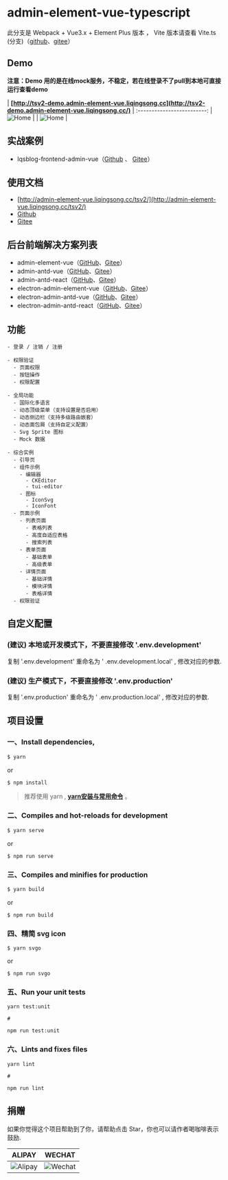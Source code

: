 # admin-element-vue-typescript

此分支是 Webpack + Vue3.x + Element Plus 版本 ， Vite 版本请查看 Vite.ts (分支)（[github](https://github.com/lqsong/admin-element-vue/tree/vite.ts)、[gitee](https://gitee.com/lqsong/admin-element-vue/tree/vite.ts)）

## Demo

**注意：Demo 用的是在线mock服务，不稳定，若在线登录不了pull到本地可直接运行查看demo**

| **[http://tsv2-demo.admin-element-vue.liqingsong.cc](http://tsv2-demo.admin-element-vue.liqingsong.cc/)**             |
:-------------------------:
| ![Home](https://gitee.com/lqsong/public/raw/master/admin-element-vue-typescript/home.png)  |
| ![Home](https://gitee.com/lqsong/public/raw/master/admin-element-vue-typescript/home2.png)  |


## 实战案例

- lqsblog-frontend-admin-vue（[Github](https://github.com/lqsong/lqsblog-frontend-admin-vue) 、 [Gitee](https://gitee.com/lqsong/lqsblog-frontend-admin-vue)）



## 使用文档

 - [http://admin-element-vue.liqingsong.cc/tsv2/](http://admin-element-vue.liqingsong.cc/tsv2/)
 - [Github](https://github.com/lqsong/admin-element-vue) 
 - [Gitee](https://gitee.com/lqsong/admin-element-vue)



## 后台前端解决方案列表

 - admin-element-vue（[GitHub](https://github.com/lqsong/admin-element-vue)、[Gitee](https://gitee.com/lqsong/admin-element-vue)）
 - admin-antd-vue（[GitHub](https://github.com/lqsong/admin-antd-vue)、[Gitee](https://gitee.com/lqsong/admin-antd-vue)）
 - admin-antd-react（[GitHub](https://github.com/lqsong/admin-antd-react)、[Gitee](https://gitee.com/lqsong/admin-antd-react)）
 - electron-admin-element-vue（[GitHub](https://github.com/lqsong/electron-admin-element-vue)、[Gitee](https://gitee.com/lqsong/electron-admin-element-vue)）
 - electron-admin-antd-vue（[GitHub](https://github.com/lqsong/electron-admin-antd-vue)、[Gitee](https://gitee.com/lqsong/electron-admin-antd-vue)）
 - electron-admin-antd-react（[GitHub](https://github.com/lqsong/electron-admin-antd-react)、[Gitee](https://gitee.com/lqsong/electron-admin-antd-react)）



## 功能

```
- 登录 / 注销 / 注册

- 权限验证
  - 页面权限
  - 按钮操作
  - 权限配置

- 全局功能
  - 国际化多语言
  - 动态顶级菜单（支持设置是否启用）
  - 动态侧边栏（支持多级路由嵌套）
  - 动态面包屑（支持自定义配置）
  - Svg Sprite 图标
  - Mock 数据

- 综合实例
  - 引导页
  - 组件示例
    - 编辑器
      - CKEditor
      - tui-editor
    - 图标
      - IconSvg
      - IconFont
  - 页面示例
    - 列表页面
      - 表格列表
      - 高度自适应表格
      - 搜索列表
    - 表单页面
      - 基础表单
      - 高级表单      
    - 详情页面
      - 基础详情
      - 模块详情
      - 表格详情
  - 权限验证
```


## 自定义配置

### **(建议)** 本地或开发模式下，不要直接修改 '.env.development'
复制 '.env.development' 重命名为 ' .env.development.local' , 修改对应的参数.

### **(建议)** 生产模式下，不要直接修改 '.env.production'
复制 '.env.production' 重命名为 ' .env.production.local' , 修改对应的参数.


## 项目设置

### 一、Install dependencies,

```bash
$ yarn
```

or

```
$ npm install
```

> 推荐使用 yarn , **[yarn安装与常用命令](http://liqingsong.cc/article/detail/9)** 。

### 二、Compiles and hot-reloads for development

```bash
$ yarn serve
```

or

```
$ npm run serve
```


### 三、Compiles and minifies for production

```bash
$ yarn build
```
or

```
$ npm run build
```

### 四、精简 svg icon

```
$ yarn svgo
```

or

```
$ npm run svgo
```

### 五、Run your unit tests
```
yarn test:unit

#

npm run test:unit
```

### 六、Lints and fixes files
```
yarn lint

#

npm run lint
```


## 捐赠

如果你觉得这个项目帮助到了你，请帮助点击 Star，你也可以请作者喝咖啡表示鼓励.

**ALIPAY**             |  **WECHAT**
:-------------------------:|:-------------------------:
![Alipay](http://uploads.liqingsong.cc/20210430/f62d2436-8d92-407d-977f-35f1e4b891fc.png)  |  ![Wechat](http://uploads.liqingsong.cc/20210430/3e24efa9-8e79-4606-9bd9-8215ce1235ac.png)

